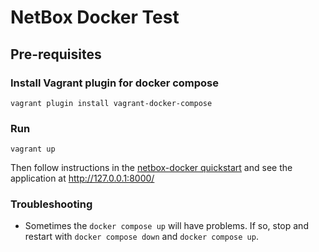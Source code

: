 # NetBox Docker Test

## Pre-requisites

### Install Vagrant plugin for docker compose

`vagrant plugin install vagrant-docker-compose`

### Run

`vagrant up`

Then follow instructions in the [netbox-docker quickstart](https://github.com/netbox-community/netbox-docker#quickstart) and see the application at <http://127.0.0.1:8000/>

### Troubleshooting

- Sometimes the `docker compose up` will have problems. If so, stop and restart with `docker compose down` and `docker compose up`.
